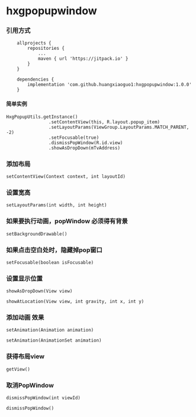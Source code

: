 # hxgpopupwindow

### 引用方式

```
    allprojects {
        repositories {
            ...
            maven { url 'https://jitpack.io' }
        }
    }

    dependencies {
        implementation 'com.github.huangxiaoguo1:hxgpopupwindow:1.0.0'
    }
```

#### 简单实例

```
HxgPopupUtils.getInstance()
                .setContentView(this, R.layout.popup_item)
                .setLayoutParams(ViewGroup.LayoutParams.MATCH_PARENT, -2)
                .setFocusable(true)
                .dismissPopWindow(R.id.view)
                .showAsDropDown(mTvAddress)

```
### 添加布局

```
setContentView(Context context, int layoutId)
```

### 设置宽高

```
setLayoutParams(int width, int height)

```

### 如果要执行动画，popWindow 必须得有背景

```
setBackgroundDrawable()
```

### 如果点击空白处时，隐藏掉pop窗口

```
setFocusable(boolean isFocusable)
```
### 设置显示位置

```
showAsDropDown(View view)

showAtLocation(View view, int gravity, int x, int y)
```

### 添加动画 效果
```
setAnimation(Animation animation)

setAnimation(AnimationSet animation)
```
### 获得布局view

```
getView()
```

### 取消PopWindow

```
dismissPopWindow(int viewId)

dismissPopWindow()

```





###